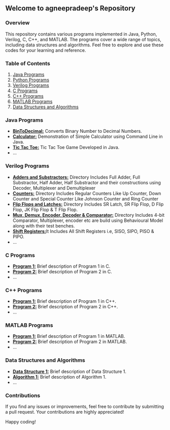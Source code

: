 ## Welcome to agneepradeep's Repository

### Overview

This repository contains various programs implemented in Java, Python, Verilog, C, C++, and MATLAB. The programs cover a wide range of topics, including data structures and algorithms. Feel free to explore and use these codes for your learning and reference.

### Table of Contents

1. [Java Programs](https://github.com/agneepradeep/Projects/tree/main/Java%20Programmings)
2. [Python Programs](https://github.com/agneepradeep/Projects/tree/main/Python%20Projects)
3. [Verilog Programs](https://github.com/agneepradeep/Projects/tree/main/Verilog%20Programming)
4. [C Programs](https://github.com/agneepradeep/Projects/tree/main/C%20Programming%20Works)
5. [C++ Programs](https://github.com/agneepradeep/Projects/tree/main/C%2B%2B%20Programs)
6. [MATLAB Programs](https://github.com/agneepradeep/Projects/tree/main/MATLAB%20Works)
7. [Data Structures and Algorithms](https://github.com/agneepradeep/Projects/tree/main/Data%20Structure%20and%20Algorithm)

### Java Programs

- [**BinToDecimal:**]([Java/Program1.java](https://github.com/agneepradeep/Projects/blob/main/Java%20Programmings/BinToDecimal.java)) Converts Binary Number to Decimal Numbers.
- [**Calculator:**]([Java/Program2.java](https://github.com/agneepradeep/Projects/blob/main/Java%20Programmings/Calculator.java)) Demonstration of Simple Calculator using Command Line in Java.
- [**Tic Tac Toe:**](https://github.com/agneepradeep/Projects/blob/main/Java%20Programmings/TicTacToe.java) Tic Tac Toe Game Developed in Java.
- ...

### Verilog Programs

- [**Adders and Substractors:**](https://github.com/agneepradeep/Projects/tree/main/Verilog%20Programming/Adders%20and%20Substractors) Directory Includes Full Adder, Full Substractor, Half Adder, Half Substractor and their constructions using Decoder, Multiplexer and Demultiplexer
- [**Counters:**](https://github.com/agneepradeep/Projects/tree/main/Verilog%20Programming/Counters) Directory Includes Regular Counters Like Up Counter, Down Counter and Special Counter Like Johnson Counter and Ring Counter
- [**Flip Flops and Latches:**](https://github.com/agneepradeep/Projects/tree/main/Verilog%20Programming/Flip%20Flops%20and%20Latches) Directory Includes SR Latch, SR Flip Flop, D Flip Flop, JK Flip Flop & T Flip Flop.
- [**Mux, Demux, Encoder, Decoder & Comparator:**](https://github.com/agneepradeep/Projects/tree/main/Verilog%20Programming/Mux%2C%20Demux%2C%20Encoder%2C%20Decoder%20%26%20Comparator) Directory Includes 4-bit Comparator, Multiplexer, encoder etc are build using Behavioural Model along with their test benches.
- [**Shift Registers:**](https://github.com/agneepradeep/Projects/tree/main/Verilog%20Programming/Shift%20Registers)It Includes All Shift Registers i.e, SISO, SIPO, PISO & PIPO.
- ...

### C Programs

- [**Program 1:**](C/Program1.c) Brief description of Program 1 in C.
- [**Program 2:**](C/Program2.c) Brief description of Program 2 in C.
- ...

### C++ Programs

- [**Program 1:**](Cpp/Program1.cpp) Brief description of Program 1 in C++.
- [**Program 2:**](Cpp/Program2.cpp) Brief description of Program 2 in C++.
- ...

### MATLAB Programs

- [**Program 1:**](MATLAB/Program1.m) Brief description of Program 1 in MATLAB.
- [**Program 2:**](MATLAB/Program2.m) Brief description of Program 2 in MATLAB.
- ...

### Data Structures and Algorithms

- [**Data Structure 1:**](DataStructures/DS1.java) Brief description of Data Structure 1.
- [**Algorithm 1:**](Algorithms/Algorithm1.py) Brief description of Algorithm 1.
- ...

### Contributions

If you find any issues or improvements, feel free to contribute by submitting a pull request. Your contributions are highly appreciated!

Happy coding!
